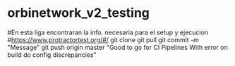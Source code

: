 # orbinetwork_v2_testing
#En esta liga encontraran la info. necesaria para el setup y ejecucion
#https://www.protractortest.org/#/
git clone
git pull
git commit -m "Message"
git push origin master
"Good to go for CI Pipelines With error on build do config discrepancies"
